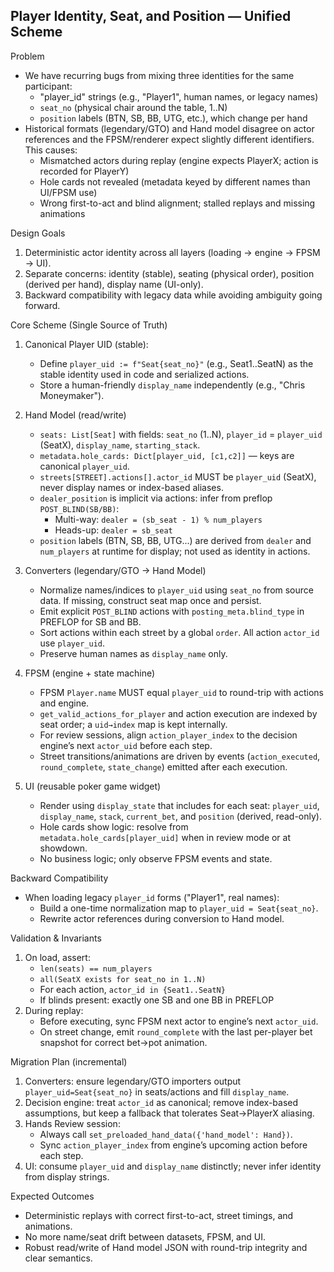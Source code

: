 ## Player Identity, Seat, and Position — Unified Scheme

Problem
- We have recurring bugs from mixing three identities for the same participant:
  - "player_id" strings (e.g., "Player1", human names, or legacy names)
  - `seat_no` (physical chair around the table, 1..N)
  - `position` labels (BTN, SB, BB, UTG, etc.), which change per hand
- Historical formats (legendary/GTO) and Hand model disagree on actor references and the FPSM/renderer expect slightly different identifiers. This causes:
  - Mismatched actors during replay (engine expects PlayerX; action is recorded for PlayerY)
  - Hole cards not revealed (metadata keyed by different names than UI/FPSM use)
  - Wrong first-to-act and blind alignment; stalled replays and missing animations

Design Goals
1. Deterministic actor identity across all layers (loading → engine → FPSM → UI).
2. Separate concerns: identity (stable), seating (physical order), position (derived per hand), display name (UI-only).
3. Backward compatibility with legacy data while avoiding ambiguity going forward.

Core Scheme (Single Source of Truth)
1) Canonical Player UID (stable):
   - Define `player_uid := f"Seat{seat_no}"` (e.g., Seat1..SeatN) as the stable identity used in code and serialized actions.
   - Store a human-friendly `display_name` independently (e.g., "Chris Moneymaker").

2) Hand Model (read/write)
   - `seats: List[Seat]` with fields: `seat_no` (1..N), `player_id` = `player_uid` (SeatX), `display_name`, `starting_stack`.
   - `metadata.hole_cards: Dict[player_uid, [c1,c2]]` — keys are canonical `player_uid`.
   - `streets[STREET].actions[].actor_id` MUST be `player_uid` (SeatX), never display names or index-based aliases.
   - `dealer_position` is implicit via actions: infer from preflop `POST_BLIND(SB/BB)`:
     - Multi-way: `dealer = (sb_seat - 1) % num_players`
     - Heads-up: `dealer = sb_seat`
   - `position` labels (BTN, SB, BB, UTG...) are derived from `dealer` and `num_players` at runtime for display; not used as identity in actions.

3) Converters (legendary/GTO → Hand Model)
   - Normalize names/indices to `player_uid` using `seat_no` from source data. If missing, construct seat map once and persist.
   - Emit explicit `POST_BLIND` actions with `posting_meta.blind_type` in PREFLOP for SB and BB.
   - Sort actions within each street by a global `order`. All action `actor_id` use `player_uid`.
   - Preserve human names as `display_name` only.

4) FPSM (engine + state machine)
   - FPSM `Player.name` MUST equal `player_uid` to round-trip with actions and engine.
   - `get_valid_actions_for_player` and action execution are indexed by seat order; a `uid→index` map is kept internally.
   - For review sessions, align `action_player_index` to the decision engine’s next `actor_uid` before each step.
   - Street transitions/animations are driven by events (`action_executed`, `round_complete`, `state_change`) emitted after each execution.

5) UI (reusable poker game widget)
   - Render using `display_state` that includes for each seat: `player_uid`, `display_name`, `stack`, `current_bet`, and `position` (derived, read-only).
   - Hole cards show logic: resolve from `metadata.hole_cards[player_uid]` when in review mode or at showdown.
   - No business logic; only observe FPSM events and state.

Backward Compatibility
- When loading legacy `player_id` forms ("Player1", real names):
  - Build a one-time normalization map to `player_uid = Seat{seat_no}`.
  - Rewrite actor references during conversion to Hand model.

Validation & Invariants
1. On load, assert:
   - `len(seats) == num_players`
   - `all(SeatX exists for seat_no in 1..N)`
   - For each action, `actor_id in {Seat1..SeatN}`
   - If blinds present: exactly one SB and one BB in PREFLOP
2. During replay:
   - Before executing, sync FPSM next actor to engine’s next `actor_uid`.
   - On street change, emit `round_complete` with the last per-player bet snapshot for correct bet→pot animation.

Migration Plan (incremental)
1. Converters: ensure legendary/GTO importers output `player_uid=Seat{seat_no}` in seats/actions and fill `display_name`.
2. Decision engine: treat `actor_id` as canonical; remove index-based assumptions, but keep a fallback that tolerates Seat→PlayerX aliasing.
3. Hands Review session:
   - Always call `set_preloaded_hand_data({'hand_model': Hand})`.
   - Sync `action_player_index` from engine’s upcoming action before each step.
4. UI: consume `player_uid` and `display_name` distinctly; never infer identity from display strings.

Expected Outcomes
- Deterministic replays with correct first-to-act, street timings, and animations.
- No more name/seat drift between datasets, FPSM, and UI.
- Robust read/write of Hand model JSON with round-trip integrity and clear semantics.


